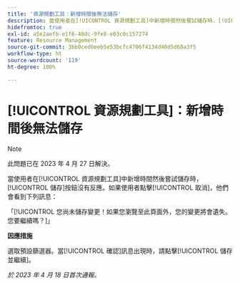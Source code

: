 ```yaml
---
title: '資源規劃工具：新增時間後無法儲存'
description: 當使用者在[!UICONTROL 資源規劃工具]中新增時間然後嘗試儲存時，[!UICONTROL 儲存]按鈕沒有反應。如果使用者按一下「[!UICONTROL 取消]」，他們會看到一則關於變更未儲存的訊息。
hidefromtoc: true
exl-id: a5e2aefb-e1f6-48dc-9fe8-e03c0c157274
feature: Resource Management
source-git-commit: 3bb0ced6eeb5e53bcfc4706f4134d40d5d68a3f5
workflow-type: ht
source-wordcount: '119'
ht-degree: 100%

---
```


# [!UICONTROL 資源規劃工具]：新增時間後無法儲存

>[!NOTE]
>
>此問題已在 2023 年 4 月 27 日解決。

當使用者在[!UICONTROL 資源規劃工具]中新增時間然後嘗試儲存時，[!UICONTROL 儲存]按鈕沒有反應。如果使用者點擊[!UICONTROL 取消]，他們會看到下列訊息：

「[!UICONTROL 您尚未儲存變更！如果您瀏覽至此頁面外，您的變更將會遺失。您要繼續嗎？]」

**因應措施**

選取預設篩選器。當[!UICONTROL 確認]訊息出現時，請點擊[!UICONTROL 儲存並繼續]。

_於 2023 年 4 月 18 日首次通報。_
